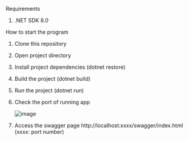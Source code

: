 Requirements
1. .NET SDK 8.0

How to start the program
1. Clone this repository
2. Open project directory
3. Install project dependencies (dotnet restore)
4. Build the project (dotnet build)
5. Run the project (dotnet run)
6. Check the port of running app

   ![image](https://github.com/user-attachments/assets/8e63ac5e-2e35-494d-bb16-3afdd65633c6)
7. Access the swagger page http://localhost:xxxx/swagger/index.html (xxxx: port number)
